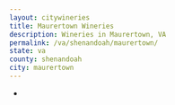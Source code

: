 ```yaml
---
layout: citywineries
title: Maurertown Wineries
description: Wineries in Maurertown, VA
permalink: /va/shenandoah/maurertown/
state: va
county: shenandoah
city: maurertown
---
```

-
